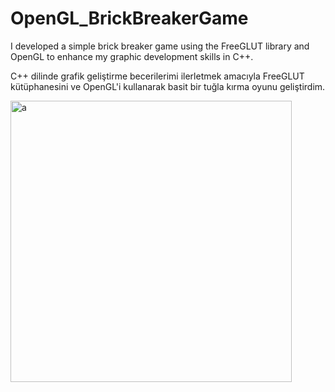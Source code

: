 ﻿# OpenGL_BrickBreakerGame
 
I developed a simple brick breaker game using the FreeGLUT library and OpenGL to enhance my graphic development skills in C++.

C++ dilinde grafik geliştirme becerilerimi ilerletmek amacıyla FreeGLUT kütüphanesini ve OpenGL'i kullanarak basit bir tuğla kırma oyunu geliştirdim.

 <img src="https://github.com/user-attachments/assets/9d877b8c-acde-41e6-8a30-84b1f4e41671" alt="a" width="450"/>
